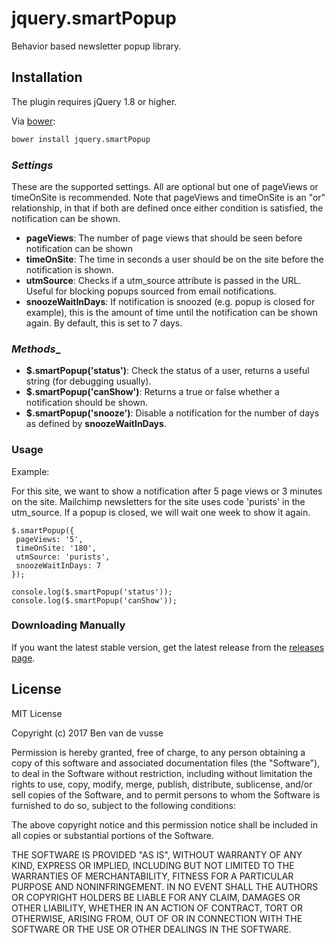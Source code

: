  # jquery.smartPopup

 Behavior based newsletter popup library.

 ## Installation
 The plugin requires jQuery 1.8 or higher.

 Via [bower](https://github.com/vandevusse/jquery.smartPopup/blob/master/bower.json):
 ```bash
 bower install jquery.smartPopup
 ```
 ### _Settings_

 These are the supported settings. All are optional but one of pageViews or timeOnSite is recommended.
 Note that pageViews and timeOnSite is an "or" relationship, in that if both are defined once either condition is satisfied, the notification can be shown.

 * __pageViews__: The number of page views that should be seen before notification can be shown
 * __timeOnSite__: The time in seconds a user should be on the site before the notification is shown.
 * __utmSource__: Checks if a utm_source attribute is passed in the URL. Useful for blocking popups sourced from email notifications.
 * __snoozeWaitInDays__: If notification is snoozed (e.g. popup is closed for example), this is the amount of time until the notification can be shown again. By default, this is set to 7 days.

 ### _Methods__

 * __$.smartPopup('status')__: Check the status of a user, returns a useful string (for debugging usually).
 * __$.smartPopup('canShow')__: Returns a true or false whether a notification should be shown.
 * __$.smartPopup('snooze')__: Disable a notification for the number of days as defined by __snoozeWaitInDays__.


 ### Usage

 Example:

 For this site, we want to show a notification after 5 page views or 3 minutes on the site. Mailchimp newsletters for the site uses code 'purists' in the utm_source. If a popup is closed, we will wait one week to show it again.

 ```
 $.smartPopup({
  pageViews: '5',
  timeOnSite: '180',
  utmSource: 'purists',
  snoozeWaitInDays: 7
 });

 console.log($.smartPopup('status'));
 console.log($.smartPopup('canShow'));
 ```

 ### Downloading Manually

 If you want the latest stable version, get the latest release from the [releases page](https://github.com/vandevusse/jquery.smartPopup/releases).

 ## License

 MIT License

 Copyright (c) 2017 Ben van de vusse

 Permission is hereby granted, free of charge, to any person obtaining a copy
 of this software and associated documentation files (the "Software"), to deal
 in the Software without restriction, including without limitation the rights
 to use, copy, modify, merge, publish, distribute, sublicense, and/or sell
 copies of the Software, and to permit persons to whom the Software is
 furnished to do so, subject to the following conditions:

 The above copyright notice and this permission notice shall be included in all
 copies or substantial portions of the Software.

 THE SOFTWARE IS PROVIDED "AS IS", WITHOUT WARRANTY OF ANY KIND, EXPRESS OR
 IMPLIED, INCLUDING BUT NOT LIMITED TO THE WARRANTIES OF MERCHANTABILITY,
 FITNESS FOR A PARTICULAR PURPOSE AND NONINFRINGEMENT. IN NO EVENT SHALL THE
 AUTHORS OR COPYRIGHT HOLDERS BE LIABLE FOR ANY CLAIM, DAMAGES OR OTHER
 LIABILITY, WHETHER IN AN ACTION OF CONTRACT, TORT OR OTHERWISE, ARISING FROM,
 OUT OF OR IN CONNECTION WITH THE SOFTWARE OR THE USE OR OTHER DEALINGS IN THE
 SOFTWARE.
